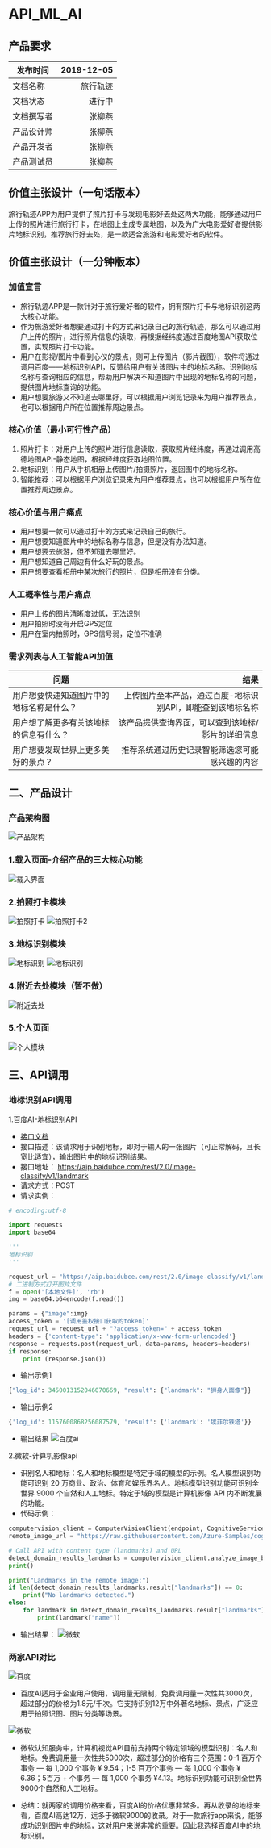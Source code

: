 # API_ML_AI

## 产品要求
| 发布时间 | 2019-12-05 |
| ------  | -------:   |
| 文档名称 |  旅行轨迹    |
| 文档状态 |  进行中     |
| 文档撰写者 |  张柳燕     |
| 产品设计师  |  张柳燕    |
|  产品开发者 |  张柳燕    |
| 产品测试员|  张柳燕    |

## 价值主张设计（一句话版本）
旅行轨迹APP为用户提供了照片打卡与发现电影好去处这两大功能，能够通过用户上传的照片进行旅行打卡，在地图上生成专属地图，以及为广大电影爱好者提供影片地标识别，推荐旅行好去处，是一款适合旅游和电影爱好者的软件。


## 价值主张设计（一分钟版本）
### 加值宣言
* 旅行轨迹APP是一款针对于旅行爱好者的软件，拥有照片打卡与地标识别这两大核心功能。
* 作为旅游爱好者想要通过打卡的方式来记录自己的旅行轨迹，那么可以通过用户上传的照片，进行照片信息的读取，再根据经纬度通过百度地图API获取位置，实现照片打卡功能。
* 用户在影视/图片中看到心仪的景点，则可上传图片（影片截图），软件将通过调用百度——地标识别API，反馈给用户有关该图片中的地标名称。识别地标名称与查询相应的信息，帮助用户解决不知道图片中出现的地标名称的问题，提供图片地标查询的功能。
* 用户想要旅游又不知道去哪里好，可以根据用户浏览记录来为用户推荐景点，也可以根据用户所在位置推荐周边景点。


### 核心价值（最小可行性产品）
1. 照片打卡：对用户上传的照片进行信息读取，获取照片经纬度，再通过调用高德地图API-静态地图，根据经纬度获取地图位置。
2. 地标识别：用户从手机相册上传图片/拍摄照片，返回图中的地标名称。
3. 智能推荐：可以根据用户浏览记录来为用户推荐景点，也可以根据用户所在位置推荐周边景点。


### 核心价值与用户痛点
* 用户想要一款可以通过打卡的方式来记录自己的旅行。
* 用户想要知道图片中的地标名称与信息，但是没有办法知道。
* 用户想要去旅游，但不知道去哪里好。
* 用户想知道自己周边有什么好玩的景点。
* 用户想要查看相册中某次旅行的照片，但是相册没有分类。

### 人工概率性与用户痛点
* 用户上传的图片清晰度过低，无法识别
* 用户拍照时没有开启GPS定位
* 用户在室内拍照时，GPS信号弱，定位不准确

### 需求列表与人工智能API加值

| 问题 | 结果|
| ------  | -------:   |
| 用户想要快速知道图片中的地标名称是什么？ |  上传图片至本产品，通过百度-地标识别API，即能查到该地标名称  |
| 用户想了解更多有关该地标的信息有什么？ |  该产品提供查询界面，可以查到该地标/影片的详细信息  |
| 用户想要发现世界上更多美好的景点？ | 推荐系统通过历史记录智能筛选您可能感兴趣的内容    |




## 二、产品设计
### 产品架构图
![产品架构](https://gitee.com/NFUNM171061397/API_ML_AI/raw/master/image/产品架构.png)
### 1.载入页面-介绍产品的三大核心功能
![载入界面](https://gitee.com/NFUNM171061397/API_ML_AI/raw/master/image/载入界面.jpeg)

### 2.拍照打卡模块
![拍照打卡](https://gitee.com/NFUNM171061397/API_ML_AI/raw/master/image/拍照打卡.jpeg)
![拍照打卡2](https://gitee.com/NFUNM171061397/API_ML_AI/raw/master/image/拍照打卡2.jpeg)

### 3.地标识别模块
![地标识别](https://gitee.com/NFUNM171061397/API_ML_AI/raw/master/image/地标识别.jpeg)
![地标识别](https://gitee.com/NFUNM171061397/API_ML_AI/raw/master/image/地标识别2.jpeg)
### 4.附近去处模块（暂不做）
![附近去处](https://gitee.com/NFUNM171061397/API_ML_AI/raw/master/image/附近去处.jpeg)
### 5.个人页面
![个人模块](https://gitee.com/NFUNM171061397/API_ML_AI/raw/master/image/个人模块.jpeg)

## 三、API调用
### 地标识别API调用
1.百度AI-地标识别API
* [接口文档](https://ai.baidu.com/ai-doc/IMAGERECOGNITION/Kk3bcxbxj)
* 接口描述：该请求用于识别地标，即对于输入的一张图片（可正常解码，且长宽比适宜），输出图片中的地标识别结果。
* 接口地址： https://aip.baidubce.com/rest/2.0/image-classify/v1/landmark
* 请求方式：POST
* 请求实例：
```python
# encoding:utf-8

import requests
import base64

'''
地标识别
'''

request_url = "https://aip.baidubce.com/rest/2.0/image-classify/v1/landmark"
# 二进制方式打开图片文件
f = open('[本地文件]', 'rb')
img = base64.b64encode(f.read())

params = {"image":img}
access_token = '[调用鉴权接口获取的token]'
request_url = request_url + "?access_token=" + access_token
headers = {'content-type': 'application/x-www-form-urlencoded'}
response = requests.post(request_url, data=params, headers=headers)
if response:
    print (response.json())
```
* 输出示例1
```python
{"log_id": 3450013152046070669, "result": {"landmark": "狮身人面像"}}
```
 * 输出示例2
```python
{'log_id': 1157600868256087579, 'result': {'landmark': '埃菲尔铁塔'}}
```
* 输出结果
![百度ai](https://gitee.com/NFUNM171061397/API_ML_AI/raw/master/image/百度识别结果.png)
 
2.微软-计算机影像api
* 识别名人和地标：名人和地标模型是特定于域的模型的示例。名人模型识别功能可识别 20 万商业、政治、体育和娱乐界名人。地标模型识别功能可识别全世界 9000 个自然和人工地标。特定于域的模型是计算机影像 API 内不断发展的功能。
* 代码示例：
```python
computervision_client = ComputerVisionClient(endpoint, CognitiveServicesCredentials(subscription_key))
remote_image_url = "https://raw.githubusercontent.com/Azure-Samples/cognitive-services-sample-data-files/master/ComputerVision/Images/landmark.jpg"

# Call API with content type (landmarks) and URL
detect_domain_results_landmarks = computervision_client.analyze_image_by_domain("landmarks", remote_image_url)
print()

print("Landmarks in the remote image:")
if len(detect_domain_results_landmarks.result["landmarks"]) == 0:
    print("No landmarks detected.")
else:
    for landmark in detect_domain_results_landmarks.result["landmarks"]:
        print(landmark["name"])
```
* 输出结果：
![微软](https://gitee.com/NFUNM171061397/API_ML_AI/blob/master/image/输出结果2.png)

### 两家API对比
![百度](https://gitee.com/NFUNM171061397/API_ML_AI/blob/master/image/百度.png)
* 百度AI适用于企业用户使用，调用量无限制，免费调用量一次性共3000次，超过部分的价格为1.8元/千次。它支持识别12万中外著名地标、景点，广泛应用于拍照识图、图片分类等场景。

![微软](https://gitee.com/NFUNM171061397/API_ML_AI/blob/master/image/微软价格.png)
* 微软认知服务中，计算机视觉API目前支持两个特定领域的模型识别：名人和地标。免费调用量一次性共5000次，超过部分的价格有三个范围：0-1 百万个事务 — 每 1,000 个事务 ¥ 9.54；1-5 百万个事务 — 每 1,000 个事务 ¥ 6.36；5百万 + 个事务 — 每 1,000 个事务 ¥4.13。地标识别功能可识别全世界9000个自然和人工地标。

* 总结：就两家的调用价格来看，百度AI的价格优惠非常多。再从收录的地标来看，百度AI高达12万，远多于微软9000的收录。对于一款旅行app来说，能够成功识别图片中的地标，这对用户来说非常的重要。因此我选择百度AI中的地标识别。








